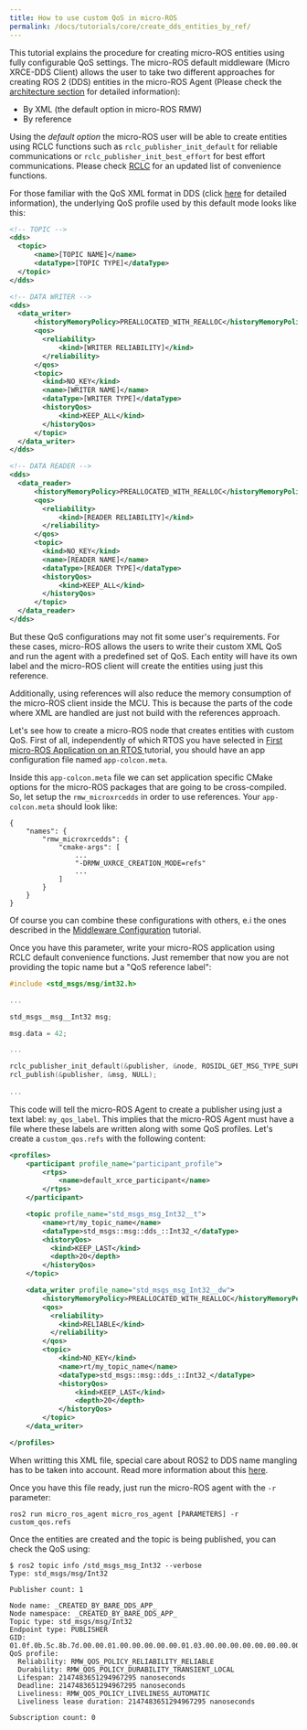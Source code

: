 ```yaml
---
title: How to use custom QoS in micro-ROS
permalink: /docs/tutorials/core/create_dds_entities_by_ref/
---
```



This tutorial explains the procedure for creating micro-ROS entities using fully configurable QoS settings. The micro-ROS default middleware (Micro XRCE-DDS Client) allows the user to take two different approaches for creating ROS 2 (DDS) entities in the micro-ROS Agent (Please check the [architecture section](https://micro-ros.github.io/docs/overview/) for detailed information):
- By XML (the default option in micro-ROS RMW)
- By reference

Using the *default option* the micro-ROS user will be able to create entities using RCLC functions such as `rclc_publisher_init_default` for reliable communications or `rclc_publisher_init_best_effort` for best effort communications. Please check [RCLC](https://github.com/micro-ROS/rclc) for an updated list of convenience functions.

For those familiar with the QoS XML format in DDS (click [here](https://fast-dds.docs.eprosima.com/en/latest/fastdds/dds_layer/core/policy/policy.html) for detailed information), the underlying QoS profile used by this default mode looks like this:

```xml
<!-- TOPIC -->
<dds>
  <topic>
      <name>[TOPIC NAME]</name>
      <dataType>[TOPIC TYPE]</dataType>
  </topic>
</dds>

<!-- DATA WRITER -->
<dds>
  <data_writer>
      <historyMemoryPolicy>PREALLOCATED_WITH_REALLOC</historyMemoryPolicy>
      <qos>
        <reliability>
            <kind>[WRITER RELIABILITY]</kind>
        </reliability>
      </qos>
      <topic>
        <kind>NO_KEY</kind>
        <name>[WRITER NAME]</name>
        <dataType>[WRITER TYPE]</dataType>
        <historyQos>
            <kind>KEEP_ALL</kind>
        </historyQos>
      </topic>
  </data_writer>
</dds>

<!-- DATA READER -->
<dds>
  <data_reader>
      <historyMemoryPolicy>PREALLOCATED_WITH_REALLOC</historyMemoryPolicy>
      <qos>
        <reliability>
            <kind>[READER RELIABILITY]</kind>
        </reliability>
      </qos>
      <topic>
        <kind>NO_KEY</kind>
        <name>[READER NAME]</name>
        <dataType>[READER TYPE]</dataType>
        <historyQos>
            <kind>KEEP_ALL</kind>
        </historyQos>
      </topic>
  </data_reader>
</dds>

```

But these QoS configurations may not fit some user's requirements. For these cases, micro-ROS allows the users to write their custom XML QoS and run the agent with a predefined set of QoS. Each entity will have its own label and the micro-ROS client will create the entities using just this reference.

Additionally, using references will also reduce the memory consumption of the micro-ROS client inside the MCU. This is because the parts of the code where XML are handled are just not build with the references approach.

Let's see how to create a micro-ROS node that creates entities with custom QoS. First of all, independently of which RTOS you have selected in [First micro-ROS Application on an RTOS
](https://micro-ros.github.io/docs/tutorials/core/first_application_rtos/) tutorial, you should have an app configuration file named `app-colcon.meta`.

Inside this `app-colcon.meta` file we can set application specific CMake options for the micro-ROS packages that are going to be cross-compiled. So, let setup the `rmw_microxrcedds` in order to use references. Your `app-colcon.meta` should look like:

```
{
    "names": {
        "rmw_microxrcedds": {
            "cmake-args": [
                ...
                "-DRMW_UXRCE_CREATION_MODE=refs"
                ...
            ]
        }
    }
}
```

Of course you can combine these configurations with others, e.i the ones described in the [Middleware Configuration](https://micro-ros.github.io/docs/tutorials/core/microxrcedds_rmw_configuration/) tutorial.

Once you have this parameter, write your micro-ROS application using RCLC default convenience functions. Just remember that now you are not providing the topic name but a "QoS reference label":

```c
#include <std_msgs/msg/int32.h>

...

std_msgs__msg__Int32 msg;

msg.data = 42;

...

rclc_publisher_init_default(&publisher, &node, ROSIDL_GET_MSG_TYPE_SUPPORT(std_msgs, msg, Int32), "my_qos_label");
rcl_publish(&publisher, &msg, NULL);
 
...
```

This code will tell the micro-ROS Agent to create a publisher using just a text label: `my_qos_label`. This implies that the micro-ROS Agent must have a file where these labels are written along with some QoS profiles. Let's create a `custom_qos.refs` with the following content:

```xml
<profiles>
    <participant profile_name="participant_profile">
        <rtps>
            <name>default_xrce_participant</name>
        </rtps>
    </participant>

    <topic profile_name="std_msgs_msg_Int32__t">
        <name>rt/my_topic_name</name>
        <dataType>std_msgs::msg::dds_::Int32_</dataType>
        <historyQos>
          <kind>KEEP_LAST</kind>
          <depth>20</depth>
        </historyQos>
    </topic>

    <data_writer profile_name="std_msgs_msg_Int32__dw">
        <historyMemoryPolicy>PREALLOCATED_WITH_REALLOC</historyMemoryPolicy>
        <qos>
          <reliability>
            <kind>RELIABLE</kind>
          </reliability>
        </qos>
        <topic>
            <kind>NO_KEY</kind>
            <name>rt/my_topic_name</name>
            <dataType>std_msgs::msg::dds_::Int32_</dataType>
            <historyQos>
                <kind>KEEP_LAST</kind>
                <depth>20</depth>
            </historyQos>
        </topic>
    </data_writer>

</profiles>
```

When writting this XML file, special care about ROS2 to DDS name mangling has to be taken into account. Read more information about this [here](http://design.ros2.org/articles/topic_and_service_names.html#mapping-of-ros-2-topic-and-service-names-to-dds-concepts).

Once you have this file ready, just run the micro-ROS agent with the `-r` parameter:

```
ros2 run micro_ros_agent micro_ros_agent [PARAMETERS] -r custom_qos.refs
```

Once the entities are created and the topic is being published, you can check the QoS using:

```
$ ros2 topic info /std_msgs_msg_Int32 --verbose
Type: std_msgs/msg/Int32

Publisher count: 1

Node name: _CREATED_BY_BARE_DDS_APP_
Node namespace: _CREATED_BY_BARE_DDS_APP_
Topic type: std_msgs/msg/Int32
Endpoint type: PUBLISHER
GID: 01.0f.0b.5c.8b.7d.00.00.01.00.00.00.00.00.01.03.00.00.00.00.00.00.00.00
QoS profile:
  Reliability: RMW_QOS_POLICY_RELIABILITY_RELIABLE
  Durability: RMW_QOS_POLICY_DURABILITY_TRANSIENT_LOCAL
  Lifespan: 2147483651294967295 nanoseconds
  Deadline: 2147483651294967295 nanoseconds
  Liveliness: RMW_QOS_POLICY_LIVELINESS_AUTOMATIC
  Liveliness lease duration: 2147483651294967295 nanoseconds

Subscription count: 0
```

